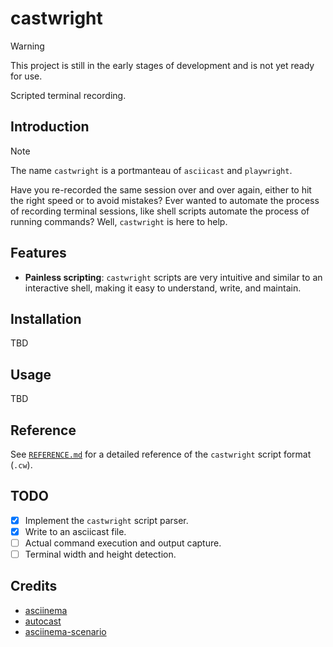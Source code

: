 # castwright

> [!WARNING]
> This project is still in the early stages of development and is not yet ready for use.

Scripted terminal recording.

## Introduction

> [!NOTE]
> The name `castwright` is a portmanteau of `asciicast` and `playwright`.

Have you re-recorded the same session over and over again, either to hit the right speed or to avoid mistakes? Ever wanted to automate the process of recording terminal sessions, like shell scripts automate the process of running commands? Well, `castwright` is here to help.

## Features

- **Painless scripting**: `castwright` scripts are very intuitive and similar to an interactive shell, making it easy to understand, write, and maintain.

## Installation

TBD

## Usage

TBD

## Reference

See [`REFERENCE.md`](./REFERENCE.md) for a detailed reference of the `castwright` script format (`.cw`).

## TODO

- [x] Implement the `castwright` script parser.
- [x] Write to an asciicast file.
- [ ] Actual command execution and output capture.
- [ ] Terminal width and height detection.

## Credits

- [asciinema](https://asciinema.org)
- [autocast](https://github.com/k9withabone/autocast)
- [asciinema-scenario](https://github.com/garbas/asciinema-scenario)
